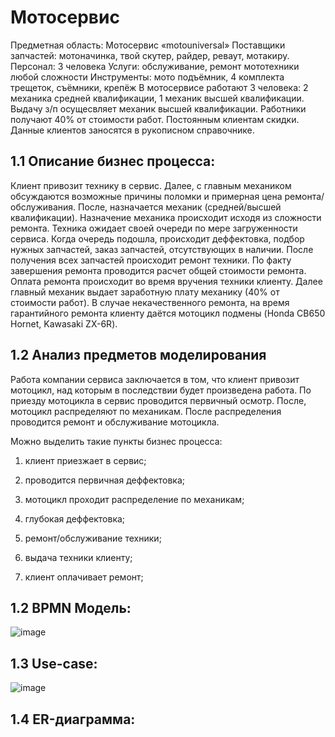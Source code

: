# Мотосервис
Предметная область: Мотосервис «motouniversal»
Поставщики запчастей: мотоначинка, твой скутер, райдер, реваут, мотакиру.
Персонал: 3 человека
Услуги: обслуживание, ремонт мототехники любой сложности
Инструменты: мото подъёмник, 4 комплекта трещеток, съёмники,  крепёж
В мотосервисе работают 3 человека: 2 механика средней квалификации, 1 механик высшей квалификации. Выдачу з/п осущесвляет механик высшей квалификации. Работники получают 40% от стоимости работ.
Постоянным клиентам скидки. Данные клиентов заносятся в рукописном справочнике.

## 1.1 Описание бизнес процесса:
Клиент привозит технику в сервис. Далее, с главным механиком обсуждаются возможные причины поломки и примерная цена ремонта/обслуживания. После, назначается механик (средней/высшей квалификации). Назначение механика происходит исходя из сложности ремонта. Техника ожидает своей очереди по мере загруженности сервиса. Когда очередь подошла, происходит деффектовка, подбор нужных запчастей, заказ запчастей, отсутствующих в наличии. После получения всех запчастей происходит ремонт техники. По факту завершения ремонта проводится расчет общей стоимости ремонта. Оплата ремонта происходит во время вручения техники клиенту. Далее главный механик выдает заработную плату механику (40% от стоимости работ). В случае некачественного ремонта, на время гарантийного ремонта клиенту даётся мотоцикл подмены (Honda CB650 Hornet, Kawasaki ZX-6R).

## 1.2 Анализ предметов моделирования
Работа компании сервиса заключается в том, что клиент привозит мотоцикл, над которым в последствии будет произведена работа. По приезду мотоцикла в сервис проводится первичный осмотр. После, мотоцикл распределяют по механикам. После распределения проводится ремонт и обслуживание мотоцикла.

Можно выделить такие пункты бизнес процесса:

1) клиент приезжает в сервис;

2) проводится первичная деффектовка;

3) мотоцикл проходит распределение по механикам;

4) глубокая деффектовка;

5) ремонт/обслуживание техники;

6) выдача техники клиенту;

7) клиент оплачивает ремонт;


## 1.2 BPMN Модель:
![image](https://user-images.githubusercontent.com/107140869/201202993-a6214c2a-74be-45ab-a100-4a1cd2f4d2b3.png)

## 1.3 Use-case:
![image](https://user-images.githubusercontent.com/107140869/201204951-913c90e8-c35a-4962-86ab-90f528bfb327.png)

## 1.4 ER-диаграмма:

